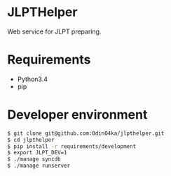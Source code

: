 JLPTHelper
==========

Web service for JLPT preparing.  

# Requirements

- Python3.4
- pip

# Developer environment

```bash
$ git clone git@github.com:OdinO4ka/jlpthelper.git
$ cd jlpthelper
$ pip install -r requirements/development
$ export JLPT_DEV=1
$ ./manage syncdb
$ ./manage runserver
```
